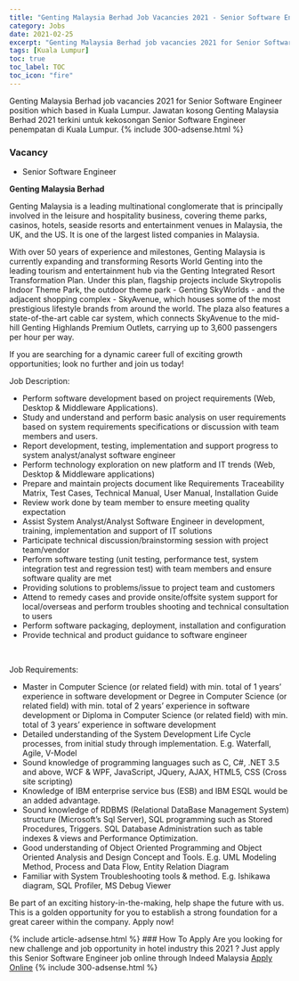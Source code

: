 ```yaml
---
title: "Genting Malaysia Berhad Job Vacancies 2021 - Senior Software Engineer" 
category: Jobs 
date: 2021-02-25 
excerpt: "Genting Malaysia Berhad job vacancies 2021 for Senior Software Engineer position which based in Kuala Lumpur. Jawatan kosong Genting Malaysia Berhad 2021 terkini untuk kekosongan Senior Software Engineer penempatan di Kuala Lumpur" 
tags: [Kuala Lumpur] 
toc: true 
toc_label: TOC 
toc_icon: "fire" 
--- 
```


Genting Malaysia Berhad job vacancies 2021 for Senior Software Engineer position which based in Kuala Lumpur. Jawatan kosong Genting Malaysia Berhad 2021 terkini untuk kekosongan Senior Software Engineer penempatan di Kuala Lumpur. 
{% include 300-adsense.html %} 
### Vacancy 
- Senior Software Engineer 
<div><div><p><b>Genting Malaysia Berhad
</b></p><p>Genting Malaysia is a leading multinational conglomerate that is principally involved in the leisure and hospitality business, covering theme parks, casinos, hotels, seaside resorts and entertainment venues in Malaysia, the UK, and the US. It is one of the largest listed companies in Malaysia.</p>
<p>With over 50 years of experience and milestones, Genting Malaysia is currently expanding and transforming Resorts World Genting into the leading tourism and entertainment hub via the Genting Integrated Resort Transformation Plan. Under this plan, flagship projects include Skytropolis Indoor Theme Park, the outdoor theme park - Genting SkyWorlds - and the adjacent shopping complex - SkyAvenue, which houses some of the most prestigious lifestyle brands from around the world. The plaza also features a state-of-the-art cable car system, which connects SkyAvenue to the mid-hill Genting Highlands Premium Outlets, carrying up to 3,600 passengers per hour per way.</p>
<p>If you are searching for a dynamic career full of exciting growth opportunities; look no further and join us today!</p>
<p>
Job Description:</p>
<ul><li>Perform software development based on project requirements (Web, Desktop &amp; Middleware Applications).</li>
<li>Study and understand and perform basic analysis on user requirements based on system requirements specifications or discussion with team members and users.</li>
<li>Report development, testing, implementation and support progress to system analyst/analyst software engineer
</li><li>Perform technology exploration on new platform and IT trends (Web, Desktop &amp; Middleware applications)</li>
<li>Prepare and maintain projects document like Requirements Traceability Matrix, Test Cases, Technical Manual, User Manual, Installation Guide
</li><li>Review work done by team member to ensure meeting quality expectation</li>
<li>Assist System Analyst/Analyst Software Engineer in development, training, implementation and support of IT solutions</li>
<li>Participate technical discussion/brainstorming session with project team/vendor</li>
<li>Perform software testing (unit testing, performance test, system integration test and regression test) with team members and ensure software quality are met</li>
<li>Providing solutions to problems/issue to project team and customers</li>
<li>Attend to remedy cases and provide onsite/offsite system support for local/overseas and perform troubles shooting and technical consultation to users</li>
<li>Perform software packaging, deployment, installation and configuration</li>
<li>Provide technical and product guidance to software engineer</li></ul><br>
<p>
</p><p>Job Requirements:</p>
<ul><li>Master in Computer Science (or related field) with min. total of 1 years&#8217; experience in software development or Degree in Computer Science (or related field) with min. total of 2 years&#8217; experience in software development or Diploma in Computer Science (or related field) with min. total of 3 years&#8217; experience in software development</li>
<li>Detailed understanding of the System Development Life Cycle processes, from initial study through implementation. E.g. Waterfall, Agile, V-Model</li>
<li>Sound knowledge of programming languages such as C, C#, .NET 3.5 and above, WCF &amp; WPF, JavaScript, JQuery, AJAX, HTML5, CSS (Cross site scripting)</li>
<li>Knowledge of IBM enterprise service bus (ESB) and IBM ESQL would be an added advantage.</li>
<li>Sound knowledge of RDBMS (Relational DataBase Management System) structure (Microsoft&#8217;s Sql Server), SQL programming such as Stored Procedures, Triggers. SQL Database Administration such as table indexes &amp; views and Performance Optimization.</li>
<li>Good understanding of Object Oriented Programming and Object Oriented Analysis and Design Concept and Tools. E.g. UML Modeling Method, Process and Data Flow, Entity Relation Diagram</li>
<li>Familiar with System Troubleshooting tools &amp; method. E.g. Ishikawa diagram, SQL Profiler, MS Debug Viewer</li>
</ul>
<p>Be part of an exciting history-in-the-making, help shape the future with us. This is a golden opportunity for you to establish a strong foundation for a great career within the company. Apply now!</p></div></div> 
{% include article-adsense.html %} 
### How To Apply 
Are you looking for new challenge and job opportunity in hotel industry this 2021 ?
Just apply this Senior Software Engineer job online through Indeed Malaysia 
<a href="https://malaysia.indeed.com/viewjob?jk=c0b360f0c9458e29" class="btn btn--info" target="_blank" rel="nofollow noopenner">Apply Online</a> 
{% include 300-adsense.html %} 